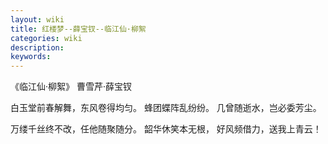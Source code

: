 ```yaml
---
layout: wiki
title: 红楼梦--薛宝钗--临江仙·柳絮
categories: wiki
description: 
keywords: 
---
```



《临江仙·柳絮》  曹雪芹·薛宝钗

白玉堂前春解舞，东风卷得均匀。 蜂团蝶阵乱纷纷。 几曾随逝水，岂必委芳尘。

万缕千丝终不改，任他随聚随分。 韶华休笑本无根， 好风频借力，送我上青云！